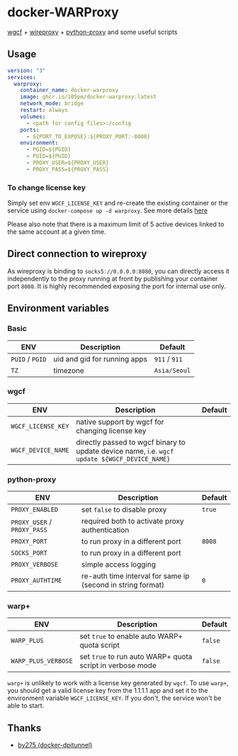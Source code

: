 # docker-WARProxy

[wgcf](https://github.com/ViRb3/wgcf) + [wireproxy](https://github.com/pufferffish/wireproxy) + [python-proxy](https://github.com/qwj/python-proxy) and some useful scripts

## Usage

```yaml
version: "3"
services:
  warproxy:
    container_name: docker-warproxy
    image: ghcr.io/105pm/docker-warproxy:latest
    network_mode: bridge
    restart: always
    volumes:
      - <path for config files>:/config
    ports:
      - ${PORT_TO_EXPOSE}:${PROXY_PORT:-8008}
    environment:
      - PGID=${PGID}
      - PUID=${PUID}
      - PROXY_USER=${PROXY_USER}
      - PROXY_PASS=${PROXY_PASS}
```

### To change license key

Simply set env `WGCF_LICENSE_KEY` and re-create the existing container or the service using `docker-compose up -d warproxy`. See more details [here](https://github.com/ViRb3/wgcf#change-license-key)

Please also note that there is a maximum limit of 5 active devices linked to the same account at a given time.

## Direct connection to wireproxy

As wireproxy is binding to `socks5://0.0.0.0:8080`, you can directly access it independently to the proxy running at front by publishing your container port `8080`. It is highly recommended exposing the port for internal use only.

## Environment variables

### Basic

| ENV  | Description  | Default  |
|---|---|---|
| `PUID` / `PGID`  | uid and gid for running apps  | `911` / `911`  |
| `TZ`  | timezone  | `Asia/Seoul`  |

### wgcf

| ENV  | Description  | Default  |
|---|---|---|
| `WGCF_LICENSE_KEY` | native support by wgcf for changing license key | |
| `WGCF_DEVICE_NAME` | directly passed to wgcf binary to update device name, i.e. `wgcf update ${WGCF_DEVICE_NAME}` |

### python-proxy

| ENV  | Description  | Default  |
|---|---|---|
| `PROXY_ENABLED`  | set `false` to disable proxy | `true` |
| `PROXY_USER` / `PROXY_PASS`  | required both to activate proxy authentication   |  |
| `PROXY_PORT`  | to run proxy in a different port  | `8008` |
| `SOCKS_PORT`  | to run proxy in a different port  |  |
| `PROXY_VERBOSE`  | simple access logging  |  |
| `PROXY_AUTHTIME`  | re-auth time interval for same ip (second in string format)  | `0` |

### warp+

| ENV  | Description  | Default  |
|---|---|---|
| `WARP_PLUS`  | set `true` to enable auto WARP+ quota script  | `false` |
| `WARP_PLUS_VERBOSE`  | set `true` to run auto WARP+ quota script in verbose mode   | `false`  |

`warp+` is unlikely to work with a license key generated by `wgcf`. To use `warp+`, you should get a valid license key from the 1.1.1.1 app and set it to the environment variable `WGCF_LICENSE_KEY`. If you don't, the service won't be able to start.

## Thanks

* [by275 (docker-dpitunnel)](https://github.com/by275/docker-dpitunnel)
